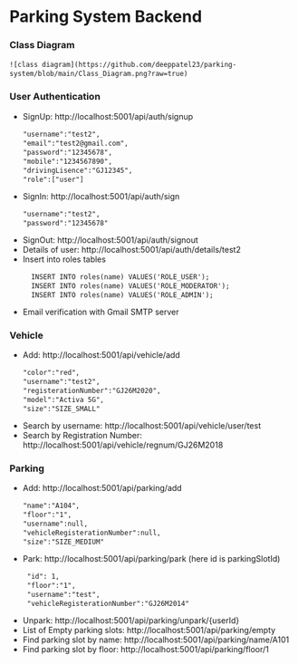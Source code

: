 # Parking System Backend

### Class Diagram
    ![class diagram](https://github.com/deeppatel23/parking-system/blob/main/Class_Diagram.png?raw=true)

### User Authentication
  - SignUp: http://localhost:5001/api/auth/signup
    ```
    "username":"test2",
    "email":"test2@gmail.com",
    "password":"12345678",
    "mobile":"1234567890",
    "drivingLisence":"GJ12345",
    "role":["user"]
  - SignIn: http://localhost:5001/api/auth/sign
    ```
    "username":"test2",
    "password":"12345678"
  - SignOut: http://localhost:5001/api/auth/signout
  - Details of user: http://localhost:5001/api/auth/details/test2 
  - Insert into roles tables
    ```
      INSERT INTO roles(name) VALUES('ROLE_USER');
      INSERT INTO roles(name) VALUES('ROLE_MODERATOR');
      INSERT INTO roles(name) VALUES('ROLE_ADMIN');
  - Email verification with Gmail SMTP server
### Vehicle
  - Add: http://localhost:5001/api/vehicle/add
    ```
    "color":"red",
    "username":"test2",
    "registerationNumber":"GJ26M2020",
    "model":"Activa 5G",
    "size":"SIZE_SMALL"
  - Search by username: http://localhost:5001/api/vehicle/user/test
  - Search by Registration Number: http://localhost:5001/api/vehicle/regnum/GJ26M2018

### Parking
  - Add: http://localhost:5001/api/parking/add
    ```
    "name":"A104",
    "floor":"1",
    "username":null,
    "vehicleRegisterationNumber":null,
    "size":"SIZE_MEDIUM"
  - Park: http://localhost:5001/api/parking/park (here id is parkingSlotId)
     ```
      "id": 1,
      "floor":"1",
      "username":"test",
      "vehicleRegisterationNumber":"GJ26M2014"
   - Unpark: http://localhost:5001/api/parking/unpark/{userId}
   - List of Empty parking slots: http://localhost:5001/api/parking/empty
   - Find parking slot by name: http://localhost:5001/api/parking/name/A101
   - Find parking slot by floor: http://localhost:5001/api/parking/floor/1

